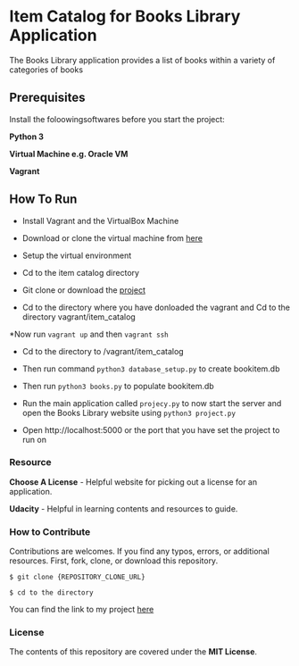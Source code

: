 # Item Catalog for Books Library Application

The Books Library application provides a list of books within a variety of categories of books

## Prerequisites

Install the foloowingsoftwares before you start the project:

**Python 3**

**Virtual Machine e.g. Oracle VM**

**Vagrant**

## How To Run

* Install Vagrant and the VirtualBox Machine

* Download or clone the virtual machine from [here](https://github.com/udacity/fullstack-nanodegree-vm)

* Setup the virtual environment

* Cd to the item catalog directory

* Git clone or download the [project](https://github.com/ednasawe/item_catalog.git)

* Cd to the directory where you have donloaded the vagrant and Cd to the directory vagrant/item_catalog

*Now run `vagrant up` and then `vagrant ssh`

* Cd to the directory to /vagrant/item_catalog

* Then run command `python3 database_setup.py` to create bookitem.db

* Then run `python3 books.py` to populate bookitem.db 

* Run the main application called `projecy.py` to now start the server and open the Books Library website using `python3 project.py`

* Open http://localhost:5000 or the port that you have set the project to run on

### Resource

**Choose A License** - Helpful website for picking out a license for an application.

**Udacity** - Helpful in learning contents and resources to guide.


### How to Contribute

Contributions are welcomes. If you find any typos, errors, or additional resources. First, fork, clone, or download this repository.

```
$ git clone {REPOSITORY_CLONE_URL}

$ cd to the directory
```

You can find the link to my project [here]()

### License

The contents of this repository are covered under the **MIT License**.


